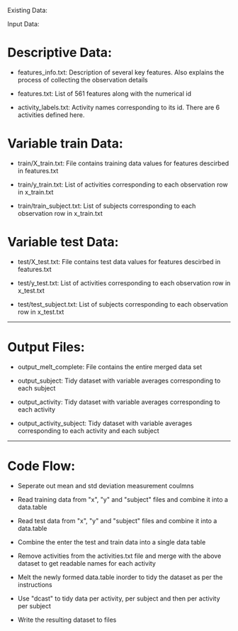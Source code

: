 Existing Data:

Input Data:

Descriptive Data:
=================

- features_info.txt: Description of several key features. Also explains the process of collecting the observation details  

- features.txt: List of 561 features along with the numerical id

- activity_labels.txt: Activity names corresponding to its id. There are 6 activities defined here.

Variable train Data:
====================

- train/X_train.txt: File contains training data values for features descirbed in features.txt

- train/y_train.txt: List of activities corresponding to each observation row in x_train.txt

- train/train_subject.txt: List of subjects corresponding to each observation row in x_train.txt

Variable test Data:
===================

- test/X_test.txt: File contains test data values for features descirbed in features.txt

- test/y_test.txt: List of activities corresponding to each observation row in x_test.txt

- test/test_subject.txt: List of subjects corresponding to each observation row in x_test.txt

**************************************************************************************************************************************
Output Files:
=============

- output_melt_complete: File contains the entire merged data set

- output_subject: Tidy dataset with variable averages corresponding to each subject

- output_activity: Tidy dataset with variable averages corresponding to each activity

- output_activity_subject: Tidy dataset with variable averages corresponding to each activity and each subject 

**************************************************************************************************************************************
Code Flow:
==========

- Seperate out mean and std deviation measurement coulmns

- Read training data from "x", "y" and "subject" files and combine it into a data.table

- Read test data from "x", "y" and "subject" files and combine it into a data.table

- Combine the enter the test and train data into a single data table

- Remove activities from the activities.txt file and merge with the above dataset to get readable names for each activity

- Melt the newly formed data.table inorder to tidy the dataset as per the instructions

- Use "dcast" to tidy data per activity, per subject and then per activity per subject

- Write the resulting dataset to files